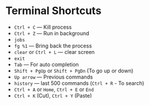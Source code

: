 # Terminal Shortcuts

- `Ctrl + C` — Kill process
- `Ctrl + Z` — Run in background
- `jobs`
- `fg %1` — Bring back the process
- `clear` or `Ctrl + L` — clear screen
- `exit`
- `Tab` — For auto completion
- `Shift + PgUp` or `Shift + PgDn` (To go up or down)
- `Up arrow` — Previous commands
- `history` — last 500 commands (`Ctrl + R` - To search)
- `Ctrl + A` or `Home`, `Ctrl + E` or `End`
- `Ctrl + K` (Cut), `Ctrl + Y` (Paste)
